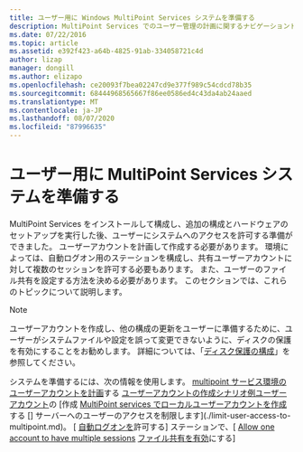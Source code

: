 ```yaml
---
title: ユーザー用に Windows MultiPoint Services システムを準備する
description: MultiPoint Services でのユーザー管理の計画に関するナビゲーショントピック
ms.date: 07/22/2016
ms.topic: article
ms.assetid: e392f423-a64b-4825-91ab-334058721c4d
author: lizap
manager: dongill
ms.author: elizapo
ms.openlocfilehash: ce20093f7bea02247cd9e377f989c54cdcd78b35
ms.sourcegitcommit: 68444968565667f86ee0586ed4c43da4ab24aaed
ms.translationtype: MT
ms.contentlocale: ja-JP
ms.lasthandoff: 08/07/2020
ms.locfileid: "87996635"
---
```

# <a name="prepare-your-multipoint-services-system-for-users"></a>ユーザー用に MultiPoint Services システムを準備する
MultiPoint Services をインストールして構成し、追加の構成とハードウェアのセットアップを実行した後、ユーザーにシステムへのアクセスを許可する準備ができました。 ユーザーアカウントを計画して作成する必要があります。 環境によっては、自動ログオン用のステーションを構成し、共有ユーザーアカウントに対して複数のセッションを許可する必要もあります。 また、ユーザーのファイル共有を設定する方法を決める必要があります。 このセクションでは、これらのトピックについて説明します。

> [!NOTE]
> ユーザーアカウントを作成し、他の構成の更新をユーザーに準備するために、ユーザーがシステムファイルや設定を誤って変更できないように、ディスクの保護を有効にすることをお勧めします。 詳細については、「[ディスク保護の構成](Configure-Disk-Protection-in-MultiPoint-services.md)」を参照してください。

システムを準備するには、次の情報を使用します。 [multipoint サービス環境のユーザーアカウントを計画](Plan-user-accounts-for-your-MultiPoint-services-environment.md)する 
 [ユーザーアカウントの作成シナリオ例ユーザーアカウント](./multipoint-users-scenario.md)の 
 [作成 [MultiPoint services でローカルユーザーアカウントを作成](Create-local-user-accounts.md)する 
 [] サーバーへのユーザーのアクセスを制限します](./limit-user-access-to-multipoint.md)。 [ 
 [自動ログオンを](Configure-stations-for-automatic-logon.md)許可する] ステーションで、[ 
 [Allow one account to have multiple sessions](Allow-one-account-to-have-multiple-sessions.md) 
 [ファイル共有を有効](Enable-file-sharing-in-MultiPoint-services.md)にする]